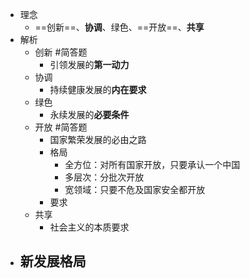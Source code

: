- 理念
	- ==创新==、**协调**、绿色、==开放==、**共享**
- 解析
	- 创新 #简答题
		- 引领发展的**第一动力**
	- 协调
		- 持续健康发展的**内在要求**
	- 绿色
		- 永续发展的**必要条件**
	- 开放 #简答题
		- 国家繁荣发展的必由之路
		- 格局
			- 全方位：对所有国家开放，只要承认一个中国
			- 多层次：分批次开放
			- 宽领域：只要不危及国家安全都开放
		- 要求
	- 共享
		- 社会主义的本质要求
- 新发展格局
	-